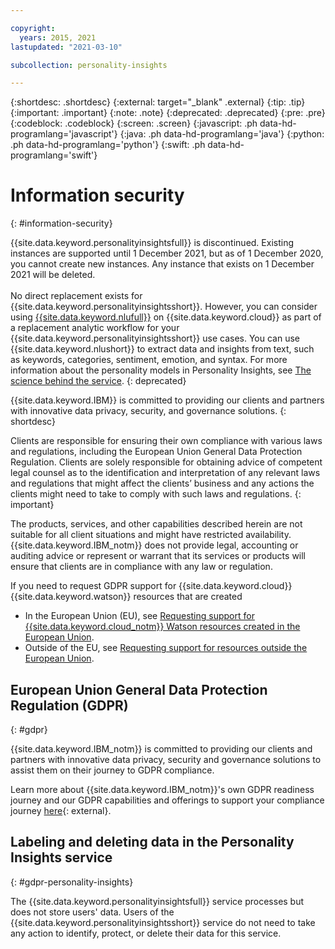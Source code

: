 ```yaml
---

copyright:
  years: 2015, 2021
lastupdated: "2021-03-10"

subcollection: personality-insights

---
```


{:shortdesc: .shortdesc}
{:external: target="_blank" .external}
{:tip: .tip}
{:important: .important}
{:note: .note}
{:deprecated: .deprecated}
{:pre: .pre}
{:codeblock: .codeblock}
{:screen: .screen}
{:javascript: .ph data-hd-programlang='javascript'}
{:java: .ph data-hd-programlang='java'}
{:python: .ph data-hd-programlang='python'}
{:swift: .ph data-hd-programlang='swift'}

# Information security
{: #information-security}

{{site.data.keyword.personalityinsightsfull}} is discontinued. Existing instances are supported until 1 December 2021, but as of 1 December 2020, you cannot create new instances. Any instance that exists on 1 December 2021 will be deleted.<br/><br/>No direct replacement exists for {{site.data.keyword.personalityinsightsshort}}. However, you can consider using [{{site.data.keyword.nlufull}}](/docs/natural-language-understanding?topic=natural-language-understanding-about) on {{site.data.keyword.cloud}} as part of a replacement analytic workflow for your {{site.data.keyword.personalityinsightsshort}} use cases. You can use {{site.data.keyword.nlushort}} to extract data and insights from text, such as keywords, categories, sentiment, emotion, and syntax. For more information about the personality models in Personality Insights, see [The science behind the service](/docs/personality-insights?topic=personality-insights-science).
{: deprecated}

{{site.data.keyword.IBM}} is committed to providing our clients and partners with innovative data privacy, security, and governance solutions.
{: shortdesc}

Clients are responsible for ensuring their own compliance with various laws and regulations, including the European Union General Data Protection Regulation. Clients are solely responsible for obtaining advice of competent legal counsel as to the identification and interpretation of any relevant laws and regulations that might affect the clients’ business and any actions the clients might need to take to comply with such laws and regulations.
{: important}

The products, services, and other capabilities described herein are not suitable for all client situations and might have restricted availability. {{site.data.keyword.IBM_notm}} does not provide legal, accounting or auditing advice or represent or warrant that its services or products will ensure that clients are in compliance with any law or regulation.

If you need to request GDPR support for {{site.data.keyword.cloud}} {{site.data.keyword.watson}} resources that are created

-   In the European Union (EU), see [Requesting support for {{site.data.keyword.cloud_notm}} Watson resources created in the European Union](/docs/watson?topic=watson-gdpr-sar#request-EU).
-   Outside of the EU, see [Requesting support for resources outside the European Union](/docs/watson?topic=watson-gdpr-sar#request-non-EU).

## European Union General Data Protection Regulation (GDPR)
{: #gdpr}

{{site.data.keyword.IBM_notm}} is committed to providing our clients and partners with innovative data privacy, security and governance solutions to assist them on their journey to GDPR compliance.

Learn more about {{site.data.keyword.IBM_notm}}'s own GDPR readiness journey and our GDPR capabilities and offerings to support your compliance journey [here](https://www.ibm.com/data-responsibility/gdpr/){: external}.

## Labeling and deleting data in the Personality Insights service
{: #gdpr-personality-insights}

The {{site.data.keyword.personalityinsightsfull}} service processes but does not store users' data. Users of the {{site.data.keyword.personalityinsightsshort}} service do not need to take any action to identify, protect, or delete their data for this service.
